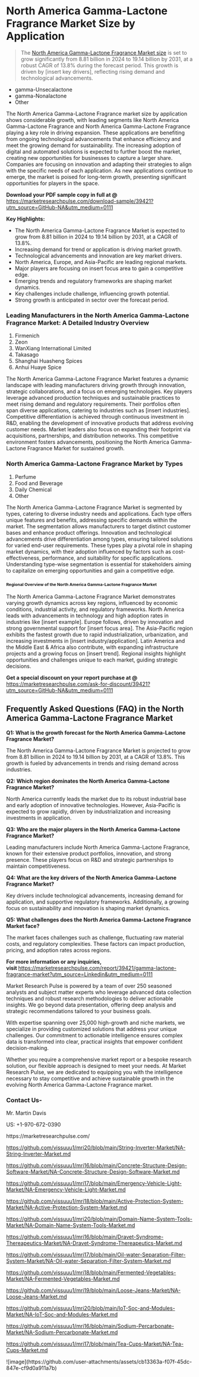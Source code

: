 <h1>North America Gamma-Lactone Fragrance Market&nbsp;Size by Application</h1><blockquote><p>The <a href="https://marketresearchpulse.com/download-sample/39421?utm_source=GitHub-NA&amp;utm_medium=0111">North America Gamma-Lactone Fragrance Market size</a> is set to grow significantly from 8.81 billion in 2024 to 19.14 billion by 2031, at a robust CAGR of 13.8% during the forecast period. This growth is driven by [insert key drivers], reflecting rising demand and technological advancements.</p></blockquote><ul><li>gamma-Unsecalactone<li> gamma-Nonalactone<li> Other</li></ul><p>The North America Gamma-Lactone Fragrance market size by application shows considerable growth, with leading segments like North America Gamma-Lactone Fragrance and North America Gamma-Lactone Fragrance playing a key role in driving expansion. These applications are benefiting from ongoing technological advancements that enhance efficiency and meet the growing demand for sustainability. The increasing adoption of digital and automated solutions is expected to further boost the market, creating new opportunities for businesses to capture a larger share. Companies are focusing on innovation and adapting their strategies to align with the specific needs of each application. As new applications continue to emerge, the market is poised for long-term growth, presenting significant opportunities for players in the space.</p><p><strong>Download your PDF sample copy in full at @ </strong><a href="https://marketresearchpulse.com/download-sample/39421?utm_source=GitHub-NA&amp;utm_medium=0111">https://marketresearchpulse.com/download-sample/39421?utm_source=GitHub-NA&amp;utm_medium=0111</a></p><p><strong>Key Highlights: </strong></p><ul><li>The North America Gamma-Lactone Fragrance Market is expected to grow from 8.81 billion in 2024 to 19.14 billion by 2031, at a CAGR of 13.8%.</li><li>Increasing demand for trend or application is driving market growth.</li><li>Technological advancements and innovation are key market drivers.</li><li>North America, Europe, and Asia-Pacific are leading regional markets.</li><li>Major players are focusing on insert focus area to gain a competitive edge.</li><li>Emerging trends and regulatory frameworks are shaping market dynamics.</li><li>Key challenges include challenge, influencing growth potential.</li><li>Strong growth is anticipated in sector over the forecast period.</li></ul><h3>Leading Manufacturers in the North America Gamma-Lactone Fragrance Market: A Detailed Industry Overview</h3><ol><li>Firmenich</li><li>Zeon</li><li>WanXiang International Limited</li><li>Takasago</li><li>Shanghai Huasheng Spices</li><li>Anhui Huaye Spice</li></ol><div class="flex max-w-full flex-col flex-grow"><div class="min-h-8 text-message flex w-full flex-col items-end gap-2 whitespace-normal break-words [.text-message+&amp;]:mt-5" dir="auto" data-message-author-role="assistant" data-message-id="fd8432e4-4910-450d-b182-61b7bfb0a01f" data-message-model-slug="gpt-4o"><div class="flex w-full flex-col gap-1 empty:hidden first:pt-[3px]"><div class="markdown prose w-full break-words dark:prose-invert light"><p>The North America Gamma-Lactone Fragrance Market features a dynamic landscape with leading manufacturers driving growth through innovation, strategic collaborations, and a focus on emerging technologies. Key players leverage advanced production techniques and sustainable practices to meet rising demand and regulatory requirements. Their portfolios often span diverse applications, catering to industries such as [insert industries]. Competitive differentiation is achieved through continuous investment in R&amp;D, enabling the development of innovative products that address evolving customer needs. Market leaders also focus on expanding their footprint via acquisitions, partnerships, and distribution networks. This competitive environment fosters advancements, positioning the North America Gamma-Lactone Fragrance Market for sustained growth.</p></div></div></div></div><h3>North America Gamma-Lactone Fragrance Market by Types</h3><ol><li>Perfume<li> Food and Beverage<li> Daily Chemical<li> Other</li></ol><div class="flex max-w-full flex-col flex-grow"><div class="min-h-8 text-message flex w-full flex-col items-end gap-2 whitespace-normal break-words [.text-message+&amp;]:mt-5" dir="auto" data-message-author-role="assistant" data-message-id="084470be-0bb7-4664-bddf-5156b4f41249" data-message-model-slug="gpt-4o-mini"><div class="flex w-full flex-col gap-1 empty:hidden first:pt-[3px]"><div class="markdown prose w-full break-words dark:prose-invert light"><p>The North America Gamma-Lactone Fragrance Market is segmented by types, catering to diverse industry needs and applications. Each type offers unique features and benefits, addressing specific demands within the market. The segmentation allows manufacturers to target distinct customer bases and enhance product offerings. Innovation and technological advancements drive differentiation among types, ensuring tailored solutions for varied end-user requirements. These types play a pivotal role in shaping market dynamics, with their adoption influenced by factors such as cost-effectiveness, performance, and suitability for specific applications. Understanding type-wise segmentation is essential for stakeholders aiming to capitalize on emerging opportunities and gain a competitive edge.</p></div></div></div></div><h3><span style="font-size: 11px;">Regional Overview of the North America Gamma-Lactone Fragrance Market</span></h3><div class="flex max-w-full flex-col flex-grow"><div class="min-h-8 text-message flex w-full flex-col items-end gap-2 whitespace-normal break-words [.text-message+&amp;]:mt-5" dir="auto" data-message-author-role="assistant" data-message-id="e9038762-ce64-4e30-91c9-9bd413514231" data-message-model-slug="gpt-4o-mini"><div class="flex w-full flex-col gap-1 empty:hidden first:pt-[3px]"><div class="markdown prose w-full break-words dark:prose-invert light"><p>The North America Gamma-Lactone Fragrance Market demonstrates varying growth dynamics across key regions, influenced by economic conditions, industrial activity, and regulatory frameworks. North America leads with advancements in technology and high adoption rates in industries like [insert example]. Europe follows, driven by innovation and strong governmental support for [insert focus area]. The Asia-Pacific region exhibits the fastest growth due to rapid industrialization, urbanization, and increasing investments in [insert industry/application]. Latin America and the Middle East &amp; Africa also contribute, with expanding infrastructure projects and a growing focus on [insert trend]. Regional insights highlight opportunities and challenges unique to each market, guiding strategic decisions.</p></div></div></div></div><p><strong>Get a special discount on your report purchase at @ </strong><a href="https://marketresearchpulse.com/ask-for-discount/39421?utm_source=GitHub-NA&amp;utm_medium=0111">https://marketresearchpulse.com/ask-for-discount/39421?utm_source=GitHub-NA&amp;utm_medium=0111</a></p><h2>Frequently Asked Questions (FAQ) in the North America Gamma-Lactone Fragrance Market</h2><p><strong>Q1: What is the growth forecast for the North America Gamma-Lactone Fragrance Market?</strong></p><p>The North America Gamma-Lactone Fragrance Market is projected to grow from 8.81 billion in 2024 to 19.14 billion by 2031, at a CAGR of 13.8%. This growth is fueled by advancements in trends and rising demand across industries.</p><p><strong>Q2: Which region dominates the North America Gamma-Lactone Fragrance Market?</strong></p><p>North America currently leads the market due to its robust industrial base and early adoption of innovative technologies. However, Asia-Pacific is expected to grow rapidly, driven by industrialization and increasing investments in application.</p><p><strong>Q3: Who are the major players in the North America Gamma-Lactone Fragrance Market?</strong></p><p>Leading manufacturers include North America Gamma-Lactone Fragrance, known for their extensive product portfolios, innovation, and strong presence. These players focus on R&amp;D and strategic partnerships to maintain competitiveness.</p><p><strong>Q4: What are the key drivers of the North America Gamma-Lactone Fragrance Market?</strong></p><p>Key drivers include technological advancements, increasing demand for application, and supportive regulatory frameworks. Additionally, a growing focus on sustainability and innovation is shaping market dynamics.</p><p><strong>Q5: What challenges does the North America Gamma-Lactone Fragrance Market face?</strong></p><p>The market faces challenges such as challenge, fluctuating raw material costs, and regulatory complexities. These factors can impact production, pricing, and adoption rates across regions.</p><p><strong>For more information or any inquiries, visit&nbsp;</strong><a href="https://marketresearchpulse.com/report/39421/gamma-lactone-fragrance-market?utm_source=Linkedin&utm_medium=0111">https://marketresearchpulse.com/report/39421/gamma-lactone-fragrance-market?utm_source=Linkedin&utm_medium=0111</a></p><p>Market Research Pulse is powered by a team of over 250 seasoned analysts and subject matter experts who leverage advanced data collection techniques and robust research methodologies to deliver actionable insights. We go beyond data presentation, offering deep analysis and strategic recommendations tailored to your business goals.</p><p>With expertise spanning over 25,000 high-growth and niche markets, we specialize in providing customized solutions that address your unique challenges. Our commitment to actionable intelligence ensures complex data is transformed into clear, practical insights that empower confident decision-making.</p><p>Whether you require a comprehensive market report or a bespoke research solution, our flexible approach is designed to meet your needs. At Market Research Pulse, we are dedicated to equipping you with the intelligence necessary to stay competitive and achieve sustainable growth in the evolving North America Gamma-Lactone Fragrance market.</p><h3><strong>Contact Us-</strong></h3><p>Mr. Martin Davis</p><p>US: +1-970-672-0390</p><p>https://marketresearchpulse.com/</p><p><a href="https://github.com/vissuuu1/mri20/blob/main/String-Inverter-Market/NA-String-Inverter-Market.md">https://github.com/vissuuu1/mri20/blob/main/String-Inverter-Market/NA-String-Inverter-Market.md</a></p><p><a href="https://github.com/vissuuu1/mri16/blob/main/Concrete-Structure-Design-Software-Market/NA-Concrete-Structure-Design-Software-Market.md">https://github.com/vissuuu1/mri16/blob/main/Concrete-Structure-Design-Software-Market/NA-Concrete-Structure-Design-Software-Market.md</a></p><p><a href="https://github.com/vissuuu1/mri17/blob/main/Emergency-Vehicle-Light-Market/NA-Emergency-Vehicle-Light-Market.md">https://github.com/vissuuu1/mri17/blob/main/Emergency-Vehicle-Light-Market/NA-Emergency-Vehicle-Light-Market.md</a></p><p><a href="https://github.com/vissuuu1/mri18/blob/main/Active-Protection-System-Market/NA-Active-Protection-System-Market.md">https://github.com/vissuuu1/mri18/blob/main/Active-Protection-System-Market/NA-Active-Protection-System-Market.md</a></p><p><a href="https://github.com/vissuuu1/mri20/blob/main/Domain-Name-System-Tools-Market/NA-Domain-Name-System-Tools-Market.md">https://github.com/vissuuu1/mri20/blob/main/Domain-Name-System-Tools-Market/NA-Domain-Name-System-Tools-Market.md</a></p><p><a href="https://github.com/vissuuu1/mri16/blob/main/Dravet-Syndrome-Thereapeutics-Market/NA-Dravet-Syndrome-Thereapeutics-Market.md">https://github.com/vissuuu1/mri16/blob/main/Dravet-Syndrome-Thereapeutics-Market/NA-Dravet-Syndrome-Thereapeutics-Market.md</a></p><p><a href="https://github.com/vissuuu1/mri17/blob/main/Oil-water-Separation-Filter-System-Market/NA-Oil-water-Separation-Filter-System-Market.md">https://github.com/vissuuu1/mri17/blob/main/Oil-water-Separation-Filter-System-Market/NA-Oil-water-Separation-Filter-System-Market.md</a></p><p><a href="https://github.com/vissuuu1/mri18/blob/main/Fermented-Vegetables-Market/NA-Fermented-Vegetables-Market.md">https://github.com/vissuuu1/mri18/blob/main/Fermented-Vegetables-Market/NA-Fermented-Vegetables-Market.md</a></p><p><a href="https://github.com/vissuuu1/mri19/blob/main/Loose-Jeans-Market/NA-Loose-Jeans-Market.md">https://github.com/vissuuu1/mri19/blob/main/Loose-Jeans-Market/NA-Loose-Jeans-Market.md</a></p><p><a href="https://github.com/vissuuu1/mri20/blob/main/IoT-Soc-and-Modules-Market/NA-IoT-Soc-and-Modules-Market.md">https://github.com/vissuuu1/mri20/blob/main/IoT-Soc-and-Modules-Market/NA-IoT-Soc-and-Modules-Market.md</a></p><p><a href="https://github.com/vissuuu1/mri16/blob/main/Sodium-Percarbonate-Market/NA-Sodium-Percarbonate-Market.md">https://github.com/vissuuu1/mri16/blob/main/Sodium-Percarbonate-Market/NA-Sodium-Percarbonate-Market.md</a></p><p><a href="https://github.com/vissuuu1/mri17/blob/main/Tea-Cups-Market/NA-Tea-Cups-Market.md">https://github.com/vissuuu1/mri17/blob/main/Tea-Cups-Market/NA-Tea-Cups-Market.md</a></p>
![image](https://github.com/user-attachments/assets/cb13363a-f07f-45dc-847e-cf9d0a911a7b)
